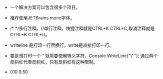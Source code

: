 - 一个解决方案可以包含很多个项目。
- 推荐使用JETBrains mono字体。
- /*    */多行注释。//单行注释。快捷注释就是CTRL+K CTRL+C,取消注释就是CTRL+K CTRL+U。
- writeline 是打印一行后换行，write是直接打印一行。
- 要是想打印一个 “   就需要使用转义字符，Console.WriteLine("\\\"'');  通过两个反斜杠代表反斜杠，只有反斜杠有这种限制。

-  010 9.50

